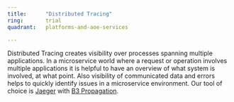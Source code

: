```yaml
---
title:      "Distributed Tracing"
ring:       trial
quadrant:   platforms-and-aoe-services

---
```


Distributed Tracing creates visibility over processes spanning multiple applications.
In a microservice world where a request or operation involves multiple applications it is helpful to have an overview of what system is involved, at what point.
Also visibility of communicated data and errors helps to quickly identify issues in a microservice environment.
Our tool of choice is [Jaeger](/platforms-and-aoe-services/jaeger.html) with [B3 Propagation](https://github.com/openzipkin/b3-propagation).
